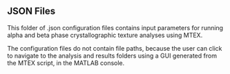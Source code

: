 JSON Files
-----------

This folder of .json configuration files contains input parameters for running alpha and beta phase crystallographic texture analyses using MTEX. 

The configuration files do not contain file paths, because the user can click to navigate to the analysis and results folders using a GUI generated from the MTEX script, in the MATLAB console.